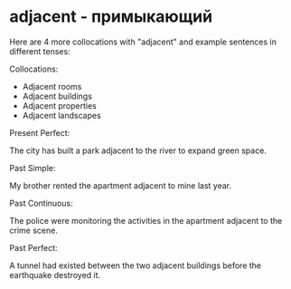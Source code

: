 # adjacent - примыкающий



Here are 4 more collocations with "adjacent" and example sentences in different tenses:

Collocations:

- Adjacent rooms
- Adjacent buildings
- Adjacent properties
- Adjacent landscapes

Present Perfect:

The city has built a park adjacent to the river to expand green space.

Past Simple:

My brother rented the apartment adjacent to mine last year.

Past Continuous:

The police were monitoring the activities in the apartment adjacent to the crime scene.

Past Perfect:

A tunnel had existed between the two adjacent buildings before the earthquake destroyed it.